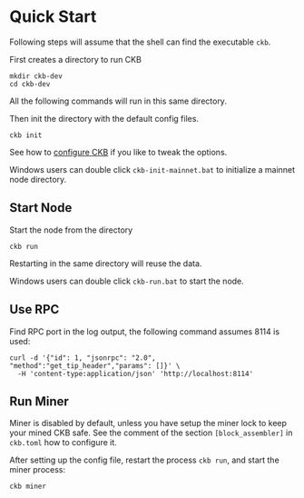 # Quick Start

Following steps will assume that the shell can find the executable `ckb`.

First creates a directory to run CKB

```shell
mkdir ckb-dev
cd ckb-dev
```

All the following commands will run in this same directory.

Then init the directory with the default config files.

```shell
ckb init
```

See how to [configure CKB](configure.md) if you like to tweak the options.

Windows users can double click `ckb-init-mainnet.bat` to initialize a mainnet
node directory.

## Start Node

Start the node from the directory

```shell
ckb run
```

Restarting in the same directory will reuse the data.

Windows users can double click `ckb-run.bat` to start the node.

## Use RPC

Find RPC port in the log output, the following command assumes 8114 is used:

```shell
curl -d '{"id": 1, "jsonrpc": "2.0", "method":"get_tip_header","params": []}' \
  -H 'content-type:application/json' 'http://localhost:8114'
```

## Run Miner

Miner is disabled by default, unless you have setup the miner lock
to keep your mined CKB safe. See the comment of the section `[block_assembler]`
in `ckb.toml` how to configure it.

After setting up the config file, restart the process `ckb run`, and start the
miner process:

```shell
ckb miner
```
